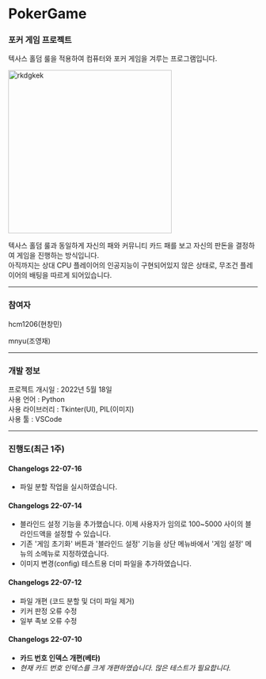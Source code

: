 # PokerGame
### 포커 게임 프로젝트

텍사스 홀덤 룰을 적용하여 컴퓨터와 포커 게임을 겨루는 프로그램입니다.

<img width="330" alt="rkdgkek" src="https://user-images.githubusercontent.com/96714275/179353692-4044cd99-f2ce-40c5-84bd-b38a6d0dca9f.PNG">


텍사스 홀덤 룰과 동일하게 자신의 패와 커뮤니티 카드 패를 보고 자신의 판돈을 결정하여 게임을 진행하는 방식입니다. \
아직까지는 상대 CPU 플레이어의 인공지능이 구현되어있지 않은 상태로, 무조건 플레이어의 배팅을 따르게 되어있습니다.


*****

### 참여자
hcm1206(현창민)

mnyu(조영재)

*****
### 개발 정보
프로젝트 개시일 : 2022년 5월 18일\
사용 언어 : Python\
사용 라이브러리 : Tkinter(UI), PIL(이미지)\
사용 툴 : VSCode

*****

### 진행도(최근 1주)

#### Changelogs 22-07-16
- 파일 분할 작업을 실시하였습니다.

#### Changelogs 22-07-14
- 블라인드 설정 기능을 추가했습니다. 이제 사용자가 임의로 100~5000 사이의 블라인드액을 설정할 수 있습니다.
- 기존 '게임 초기화' 버튼과 '블라인드 설정' 기능을 상단 메뉴바에서 '게임 설정' 메뉴의 소메뉴로 지정하였습니다.
- 이미지 변경(config) 테스트용 더미 파일을 추가하였습니다.

#### Changelogs 22-07-12
- 파일 개편 (코드 분할 및 더미 파일 제거)
- 키커 판정 오류 수정
- 일부 족보 오류 수정

#### Changelogs 22-07-10
- **카드 번호 인덱스 개편(베타)**
- *현재 카드 번호 인덱스를 크게 개편하였습니다. 많은 테스트가 필요합니다.*



